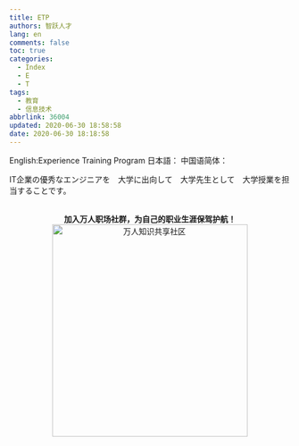 ```yaml
---
title: ETP
authors: 智跃人才
lang: en
comments: false
toc: true
categories:
  - Index
  - E
  - T
tags:
  - 教育
  - 信息技术
abbrlink: 36004
updated: 2020-06-30 18:58:58
date: 2020-06-30 18:18:58
---
```


English:Experience Training Program
日本語：
中国语简体：


IT企業の優秀なエンジニアを　大学に出向して　大学先生として　大学授業を担当することです。



<br>

<center>
<b>加入万人职场社群，为自己的职业生涯保驾护航！</b>

<br>

 <img src="/assets/img/dingding/dingding-group-life.jpg" width = "350" height = "380" alt="万人知识共享社区" align=center />

</center>

